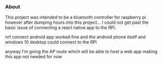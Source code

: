 ### About

This project was intended to be a bluetooth controller for raspberry pi however after dumping hours into this project... I could not get past the basic issue of connecting a react native app to the RPi.

nrf connect android app worked fine and the android phone itself and windows 10 desktop could connect to the RPi

anyway I'm going the AP route which will be able to host a web app making this app not needed for now